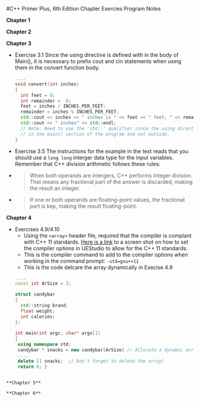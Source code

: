 #C++ Primer Plus, 6th Edition Chapter Exercies Program Notes

**Chapter 1**

**Chapter 2**

**Chapter 3**
- Exercise 3.1
  Since the using directive is defined with in the body of Main(), it is necessary to prefix cout and cin statements when using them in the convert function body.
   
    ```C++
    ....
    void convert(int inches)
    {
	  int feet = 0;
	  int remainder =  0;
	  feet = inches / INCHES_PER_FEET;
	  remainder = inches % INCHES_PER_FEET;
	  std::cout << inches << " inches is " << feet << " feet, " << remainder;
	  std::cout << " inches" << std::endl;	
	  // Note: Need to use the 'std::' qualifier since the using directive is included
	  // in the main() section of the program and not outside.
    }
    ````
- Exercise 3.5
  The instructions for the example in the text reads that you should use a `long long` interger data type for the input variables.  Remember that C++ division arithmetic follows these rules:
 - > When both operands are intergers, C++ performs integer division.  That means any fractional part of the answer is discarded, making the result an integer.
 - > If one or both operands are floating-point values, the fractional part is kep, making the result floating-point.

**Chapter 4**
- Exercises 4.9/4.10
  -  Using the `<array>` header file, required that the compiler is complant with C++ 11 standards.  [Here is a     link](https://github.com/catwomp1/cpp_primer/blob/master/images/cpp_11.png) to a screen shot on how to set the compiler options in UEStudio to allow for the C++ 11 standards.
  -  This is the compiler command to add to the compiler options when working in the command prompt: `-std=gnu++11`
  -  This is the code delcare the array dynamically in Execise 4.9
    ```C++
    ....
    const int ArSize = 3;

    struct candybar
    {
      std::string brand;
      float weight;
      int calories;
    };
      
    int main(int argc, char* argv[])
    {
     using namespace std;	
     candybar * snacks = new candybar[ArSize] // Allocate a dynamic array of type candybar structures
     ....
     delete [] snacks;  // Don't forget to delete the array!
     return 0; }
     
```
**Chapter 5**

**Chapter 6**
